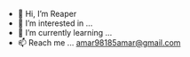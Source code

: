 - 👋 Hi, I’m Reaper
- 👀 I’m interested in ...
- 🌱 I’m currently learning ...
- 📫 Reach me ... amar98185amar@gmail.com

<!---
Reaper-02/Reaper-02 is a ✨ special ✨ repository because its `README.md` (this file) appears on your GitHub profile.
You can click the Preview link to take a look at your changes.
--->
